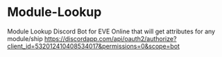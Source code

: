 # Module-Lookup
Module Lookup
Discord Bot for EVE Online that will get attributes for any module/ship
https://discordapp.com/api/oauth2/authorize?client_id=532012410408534017&permissions=0&scope=bot
